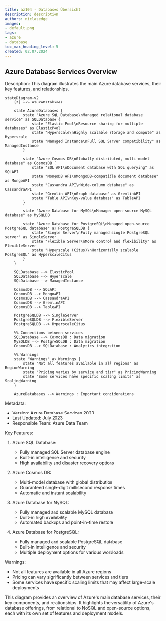 ```yaml
---
title: az104 - Databases Übersicht
description: description
authors: niclasedge
images:
- default.png
tags:
- azure
- database
toc_max_heading_level: 5
created: 02.07.2024
---
```


## Azure Database Services Overview

Description: This diagram illustrates the main Azure database services, their key features, and relationships.

```mermaid
stateDiagram-v2
    [*] --> AzureDatabases

    state AzureDatabases {
        state "Azure SQL Database\nManaged relational database service" as SQLDatabase {
            state "Elastic Pool\nResource sharing for multiple databases" as ElasticPool
            state "Hyperscale\nHighly scalable storage and compute" as Hyperscale
            state "Managed Instance\nFull SQL Server compatibility" as ManagedInstance
        }
        
        state "Azure Cosmos DB\nGlobally distributed, multi-model database" as CosmosDB {
            state "SQL API\nDocument database with SQL querying" as SQLAPI
            state "MongoDB API\nMongoDB-compatible document database" as MongoAPI
            state "Cassandra API\nWide-column database" as CassandraAPI
            state "Gremlin API\nGraph database" as GremlinAPI
            state "Table API\nKey-value database" as TableAPI
        }
        
        state "Azure Database for MySQL\nManaged open-source MySQL database" as MySQLDB
        
        state "Azure Database for PostgreSQL\nManaged open-source PostgreSQL database" as PostgreSQLDB {
            state "Single Server\nFully managed single PostgreSQL server" as SingleServer
            state "Flexible Server\nMore control and flexibility" as FlexibleServer
            state "Hyperscale (Citus)\nHorizontally scalable PostgreSQL" as HyperscaleCitus
        }
    }

    SQLDatabase --> ElasticPool
    SQLDatabase --> Hyperscale
    SQLDatabase --> ManagedInstance

    CosmosDB --> SQLAPI
    CosmosDB --> MongoAPI
    CosmosDB --> CassandraAPI
    CosmosDB --> GremlinAPI
    CosmosDB --> TableAPI

    PostgreSQLDB --> SingleServer
    PostgreSQLDB --> FlexibleServer
    PostgreSQLDB --> HyperscaleCitus

    %% Connections between services
    SQLDatabase --> CosmosDB : Data migration
    MySQLDB --> PostgreSQLDB : Data migration
    CosmosDB --> SQLDatabase : Analytics integration

    %% Warnings
    state "Warnings" as Warnings {
        state "Not all features available in all regions" as RegionWarning
        state "Pricing varies by service and tier" as PricingWarning
        state "Some services have specific scaling limits" as ScalingWarning
    }

    AzureDatabases --> Warnings : Important considerations
```

Metadata:
- Version: Azure Database Services 2023
- Last Updated: July 2023
- Responsible Team: Azure Data Team

Key Features:
1. Azure SQL Database:
   - Fully managed SQL Server database engine
   - Built-in intelligence and security
   - High availability and disaster recovery options

2. Azure Cosmos DB:
   - Multi-model database with global distribution
   - Guaranteed single-digit millisecond response times
   - Automatic and instant scalability

3. Azure Database for MySQL:
   - Fully managed and scalable MySQL database
   - Built-in high availability
   - Automated backups and point-in-time restore

4. Azure Database for PostgreSQL:
   - Fully managed and scalable PostgreSQL database
   - Built-in intelligence and security
   - Multiple deployment options for various workloads

Warnings:
- Not all features are available in all Azure regions
- Pricing can vary significantly between services and tiers
- Some services have specific scaling limits that may affect large-scale deployments

This diagram provides an overview of Azure's main database services, their key components, and relationships. It highlights the versatility of Azure's database offerings, from relational to NoSQL and open-source options, each with its own set of features and deployment models.

